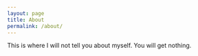 ```yaml
---
layout: page
title: About
permalink: /about/
---
```


This is where I will not tell you about myself. You will get nothing.
